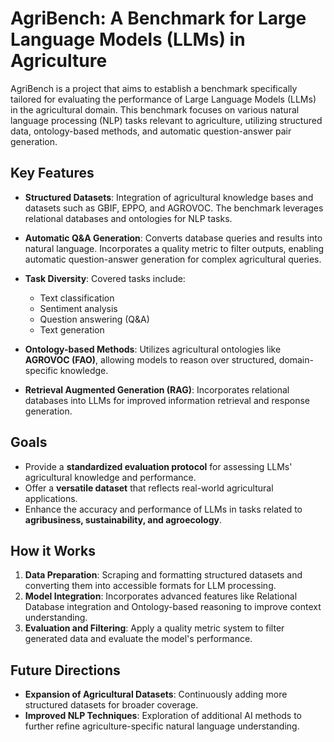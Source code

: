 # AgriBench: A Benchmark for Large Language Models (LLMs) in Agriculture

AgriBench is a project that aims to establish a benchmark specifically tailored for evaluating the performance of Large Language Models (LLMs) in the agricultural domain. This benchmark focuses on various natural language processing (NLP) tasks relevant to agriculture, utilizing structured data, ontology-based methods, and automatic question-answer pair generation.

## Key Features

- **Structured Datasets**: Integration of agricultural knowledge bases and datasets such as GBIF, EPPO, and AGROVOC. The benchmark leverages relational databases and ontologies for NLP tasks.
  
- **Automatic Q&A Generation**: Converts database queries and results into natural language. Incorporates a quality metric to filter outputs, enabling automatic question-answer generation for complex agricultural queries.

- **Task Diversity**: Covered tasks include:
  - Text classification
  - Sentiment analysis
  - Question answering (Q&A)
  - Text generation

- **Ontology-based Methods**: Utilizes agricultural ontologies like **AGROVOC (FAO)**, allowing models to reason over structured, domain-specific knowledge.

- **Retrieval Augmented Generation (RAG)**: Incorporates relational databases into LLMs for improved information retrieval and response generation.

## Goals

- Provide a **standardized evaluation protocol** for assessing LLMs' agricultural knowledge and performance.
- Offer a **versatile dataset** that reflects real-world agricultural applications.
- Enhance the accuracy and performance of LLMs in tasks related to **agribusiness, sustainability, and agroecology**.

## How it Works

1. **Data Preparation**: Scraping and formatting structured datasets and converting them into accessible formats for LLM processing.
2. **Model Integration**: Incorporates advanced features like Relational Database integration and Ontology-based reasoning to improve context understanding.
3. **Evaluation and Filtering**: Apply a quality metric system to filter generated data and evaluate the model's performance.

## Future Directions

- **Expansion of Agricultural Datasets**: Continuously adding more structured datasets for broader coverage.
- **Improved NLP Techniques**: Exploration of additional AI methods to further refine agriculture-specific natural language understanding.
